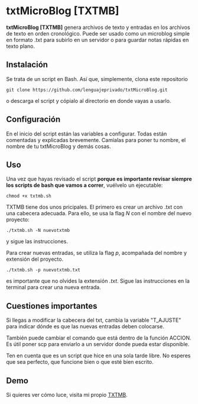 # txtMicroBlog [TXTMB]

**txtMicroBlog [TXTMB]** genera archivos de texto y entradas en los archivos de texto en orden cronológico. Puede ser usado como un microblog simple en formato .txt para subirlo en un servidor o para guardar notas rápidas en texto plano.

## Instalación

Se trata de un script en Bash. Así que, simplemente, clona este repositorio

    git clone https://github.com/lenguajeprivado/txtMicroBlog.git

o descarga el script y cópialo al directorio en donde vayas a usarlo.

## Configuración

En el inicio del script están las variables a configurar. Todas están comentadas y explicadas brevemente. Camialas para poner tu nombre, el nombre de tu txtMicroBlog y demás cosas.

## Uso

Una vez que hayas revisado el script **porque es importante revisar siempre los scripts de bash que vamos a correr**, vuélvelo un ejecutable:

    chmod +x txtmb.sh

TXTMB tiene dos unos pricipales. El primero es crear un archivo .txt con una cabecera adecuada. Para ello, se usa la flag *N* con el nombre del nuevo proyecto:

    ./txtmb.sh -N nuevotxtmb

y sigue las instrucciones.

Para crear nuevas entradas, se utiliza la flag *p*, acompañada del nombre y extensión del proyecto.

    ./txtmb.sh -p nuevotxtmb.txt

es importante que no olvides la extensión *.txt*. Sigue las instrucciones en la terminal para crear una nueva entrada.

## Cuestiones importantes

Si llegas a modificar la cabecera del txt, cambia la variable "T_AJUSTE" para indicar dónde es que las nuevas entradas deben colocarse.

También puede cambiar el comando que está dentro de la función ACCION. Es útil poner scp para enviarlo a un servidor donde pueda estar disponible.

Ten en cuenta que es un script que hice en una sola tarde libre. No esperes que sea perfecto, que funcione bien o que esté bien escrito.

## Demo

Si quieres ver cómo luce, visita mi propio [TXTMB](https://lenguajeprivado.com/txtmb.txt).


